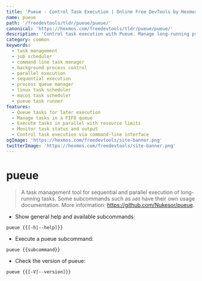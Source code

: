 ```yaml
---
title: 'Pueue - Control Task Execution | Online Free DevTools by Hexmos'
name: pueue
path: '/freedevtools/tldr/pueue/pueue/'
canonical: 'https://hexmos.com/freedevtools/tldr/pueue/pueue/'
description: 'Control task execution with Pueue. Manage long-running processes and execute them sequentially or in parallel. Free online tool, no registration required.'
category: common
keywords:
  - task management
  - job scheduler
  - command line task manager
  - background process control
  - parallel execution
  - sequential execution
  - process queue manager
  - linux task scheduler
  - macos task scheduler
  - pueue task runner
features:
  - Queue tasks for later execution
  - Manage tasks in a FIFO queue
  - Execute tasks in parallel with resource limits
  - Monitor task status and output
  - Control task execution via command-line interface
ogImage: 'https://hexmos.com/freedevtools/site-banner.png'
twitterImage: 'https://hexmos.com/freedevtools/site-banner.png'
---
```


# pueue

> A task management tool for sequential and parallel execution of long-running tasks.
> Some subcommands such as `add` have their own usage documentation.
> More information: <https://github.com/Nukesor/pueue>.

- Show general help and available subcommands:

`pueue {{[-h|--help]}}`

- Execute a pueue subcommand:

`pueue {{subcommand}}`

- Check the version of pueue:

`pueue {{[-V|--version]}}`
